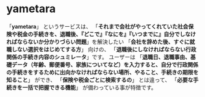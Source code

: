 # yametara

「**yametara**」 というサービスは、
「**それまで会社がやってくれていた社会保険や税金の手続きを、退職後、『どこで』『なにを』『いつまでに』自分でしなければならないか分かりづらい問題**」を解決したい
「**会社を辞めた後、すぐに就職しない選択をはじめてする方**」 向けの、
「**退職後にしなければならない行政関係の手続き内容のシュミレータ**」です。
ユーザーは 「**退職日、退職事由、基礎データ（年齢、郵便番号、家族についてなど）を入力すると、自分で行政関係の手続きをするために出向かなければならない場所、やること、手続きの期限を知ること**」 ができ、
「**保険や税金ごとに検索するの**」 とは違って、
「**必要な手続きを一括で把握できる機能**」 が備わっている事が特徴です。
